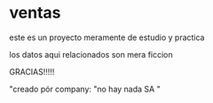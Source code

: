 # ventas
este es un proyecto meramente de estudio y practica

los datos aqui relacionados son mera ficcion 

GRACIAS!!!!!

"creado pór company: "no hay nada SA "


